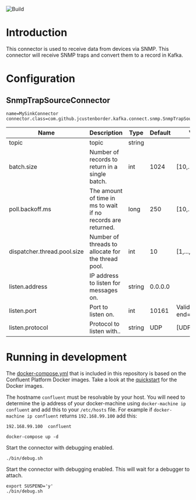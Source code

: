 ![Build](https://github.com/ElisaOyj/kafka-connect-snmp/workflows/Build/badge.svg)

# Introduction 

This connector is used to receive data from devices via SNMP. This connector will receive SNMP traps and convert them
to a record in Kafka. 

# Configuration 

## SnmpTrapSourceConnector

```properties
name=MySinkConnector
connector.class=com.github.jcustenborder.kafka.connect.snmp.SnmpTrapSourceConnector
```

| Name                        | Description                                                  | Type   | Default | Valid Values                     | Importance |
|-----------------------------|--------------------------------------------------------------|--------|---------|----------------------------------|------------|
| topic                       | topic                                                        | string |         |                                  | high       |
| batch.size                  | Number of records to return in a single batch.               | int    | 1024    | [10,...,2147483647]              | medium     |
| poll.backoff.ms             | The amount of time in ms to wait if no records are returned. | long   | 250     | [10,...,2147483647]              | medium     |
| dispatcher.thread.pool.size | Number of threads to allocate for the thread pool.           | int    | 10      | [1,...,100]                      | low        |
| listen.address              | IP address to listen for messages on.                        | string | 0.0.0.0 |                                  | low        |
| listen.port                 | Port to listen on.                                           | int    | 10161   | ValidPort{start=1025, end=65535} | low        |
| listen.protocol             | Protocol to listen with..                                    | string | UDP     | [UDP, TCP]                       | low        |


# Running in development


The [docker-compose.yml](docker-compose.yml) that is included in this repository is based on the Confluent Platform Docker
images. Take a look at the [quickstart](http://docs.confluent.io/3.0.1/cp-docker-images/docs/quickstart.html#getting-started-with-docker-client)
for the Docker images. 

The hostname `confluent` must be resolvable by your host. You will need to determine the ip address of your docker-machine using `docker-machine ip confluent` 
and add this to your `/etc/hosts` file. For example if `docker-machine ip confluent` returns `192.168.99.100` add this:

```
192.168.99.100  confluent
```


```
docker-compose up -d
```


Start the connector with debugging enabled.
 
```
./bin/debug.sh
```

Start the connector with debugging enabled. This will wait for a debugger to attach.

```
export SUSPEND='y'
./bin/debug.sh
```
